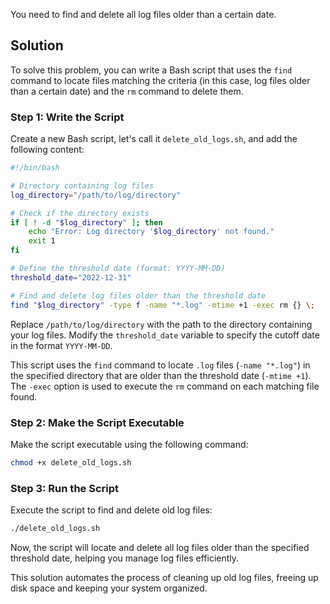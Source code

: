 You need to find and delete all log files older than a certain date.

## Solution
To solve this problem, you can write a Bash script that uses the `find` command to locate files matching the criteria (in this case, log files older than a certain date) and the `rm` command to delete them.

### Step 1: Write the Script

Create a new Bash script, let's call it `delete_old_logs.sh`, and add the following content:

```bash
#!/bin/bash

# Directory containing log files
log_directory="/path/to/log/directory"

# Check if the directory exists
if [ ! -d "$log_directory" ]; then
    echo "Error: Log directory '$log_directory' not found."
    exit 1
fi

# Define the threshold date (format: YYYY-MM-DD)
threshold_date="2022-12-31"

# Find and delete log files older than the threshold date
find "$log_directory" -type f -name "*.log" -mtime +1 -exec rm {} \;
```

Replace `/path/to/log/directory` with the path to the directory containing your log files. Modify the `threshold_date` variable to specify the cutoff date in the format `YYYY-MM-DD`.

This script uses the `find` command to locate `.log` files (`-name "*.log"`) in the specified directory that are older than the threshold date (`-mtime +1`). The `-exec` option is used to execute the `rm` command on each matching file found.

### Step 2: Make the Script Executable

Make the script executable using the following command:

```bash
chmod +x delete_old_logs.sh
```

### Step 3: Run the Script

Execute the script to find and delete old log files:

```bash
./delete_old_logs.sh
```

Now, the script will locate and delete all log files older than the specified threshold date, helping you manage log files efficiently.

This solution automates the process of cleaning up old log files, freeing up disk space and keeping your system organized.